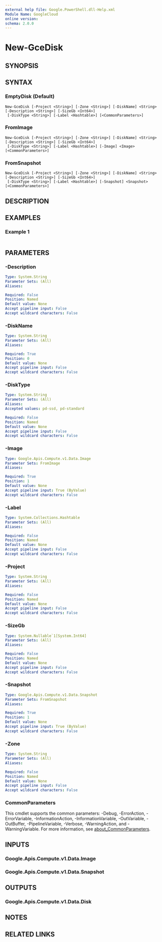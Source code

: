 ```yaml
---
external help file: Google.PowerShell.dll-Help.xml
Module Name: GoogleCloud
online version:
schema: 2.0.0
---
```


# New-GceDisk

## SYNOPSIS


## SYNTAX

### EmptyDisk (Default)
```
New-GceDisk [-Project <String>] [-Zone <String>] [-DiskName] <String> [-Description <String>] [-SizeGb <Int64>]
 [-DiskType <String>] [-Label <Hashtable>] [<CommonParameters>]
```

### FromImage
```
New-GceDisk [-Project <String>] [-Zone <String>] [-DiskName] <String> [-Description <String>] [-SizeGb <Int64>]
 [-DiskType <String>] [-Label <Hashtable>] [-Image] <Image> [<CommonParameters>]
```

### FromSnapshot
```
New-GceDisk [-Project <String>] [-Zone <String>] [-DiskName] <String> [-Description <String>] [-SizeGb <Int64>]
 [-DiskType <String>] [-Label <Hashtable>] [-Snapshot] <Snapshot> [<CommonParameters>]
```

## DESCRIPTION


## EXAMPLES

### Example 1
```powershell

```



## PARAMETERS

### -Description


```yaml
Type: System.String
Parameter Sets: (All)
Aliases:

Required: False
Position: Named
Default value: None
Accept pipeline input: False
Accept wildcard characters: False
```

### -DiskName


```yaml
Type: System.String
Parameter Sets: (All)
Aliases:

Required: True
Position: 0
Default value: None
Accept pipeline input: False
Accept wildcard characters: False
```

### -DiskType


```yaml
Type: System.String
Parameter Sets: (All)
Aliases:
Accepted values: pd-ssd, pd-standard

Required: False
Position: Named
Default value: None
Accept pipeline input: False
Accept wildcard characters: False
```

### -Image


```yaml
Type: Google.Apis.Compute.v1.Data.Image
Parameter Sets: FromImage
Aliases:

Required: True
Position: 1
Default value: None
Accept pipeline input: True (ByValue)
Accept wildcard characters: False
```

### -Label


```yaml
Type: System.Collections.Hashtable
Parameter Sets: (All)
Aliases:

Required: False
Position: Named
Default value: None
Accept pipeline input: False
Accept wildcard characters: False
```

### -Project


```yaml
Type: System.String
Parameter Sets: (All)
Aliases:

Required: False
Position: Named
Default value: None
Accept pipeline input: False
Accept wildcard characters: False
```

### -SizeGb


```yaml
Type: System.Nullable`1[System.Int64]
Parameter Sets: (All)
Aliases:

Required: False
Position: Named
Default value: None
Accept pipeline input: False
Accept wildcard characters: False
```

### -Snapshot


```yaml
Type: Google.Apis.Compute.v1.Data.Snapshot
Parameter Sets: FromSnapshot
Aliases:

Required: True
Position: 1
Default value: None
Accept pipeline input: True (ByValue)
Accept wildcard characters: False
```

### -Zone


```yaml
Type: System.String
Parameter Sets: (All)
Aliases:

Required: False
Position: Named
Default value: None
Accept pipeline input: False
Accept wildcard characters: False
```

### CommonParameters
This cmdlet supports the common parameters: -Debug, -ErrorAction, -ErrorVariable, -InformationAction, -InformationVariable, -OutVariable, -OutBuffer, -PipelineVariable, -Verbose, -WarningAction, and -WarningVariable. For more information, see [about_CommonParameters](http://go.microsoft.com/fwlink/?LinkID=113216).

## INPUTS

### Google.Apis.Compute.v1.Data.Image

### Google.Apis.Compute.v1.Data.Snapshot

## OUTPUTS

### Google.Apis.Compute.v1.Data.Disk

## NOTES

## RELATED LINKS
